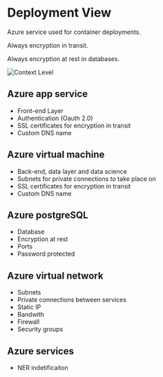 # Deployment View

Azure service used for container deployments.

Always encryption in transit.

Always encryption at rest in databases.

![Context Level](/deployment-view.png)

## Azure app service

- Front-end Layer
- Authentication (Oauth 2.0)
- SSL certificates for encryption in transit
- Custom DNS name

## Azure virtual machine

- Back-end, data layer and data science
- Subnets for private connections to take place on
- SSL certificates for encryption in transit
- Custom DNS name

## Azure postgreSQL

- Database
- Encryption at rest
- Ports
- Password protected

## Azure virtual network

- Subnets
- Private connections between services
- Static IP
- Bandwith
- Firewall
- Security groups

## Azure services

- NER indetificaiton

